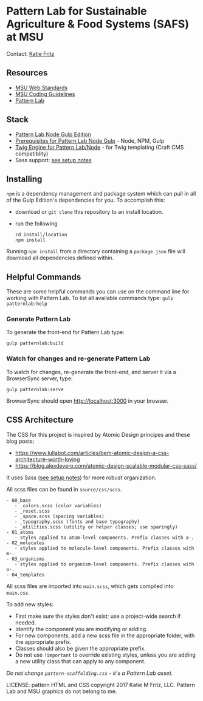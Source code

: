 # Pattern Lab for Sustainable Agriculture & Food Systems (SAFS) at MSU

Contact: [Katie Fritz](http://katiemfritz.com)

## Resources
- [MSU Web Standards](http://cabs.msu.edu/web/msu-web-standards.html#sResources)
- [MSU Coding Guidelines](http://cabs.msu.edu/web/msu-web-standards.html#s8)
- [Pattern Lab](https://patternlab.io)

## Stack

- [Pattern Lab Node Gulp Edition](https://github.com/pattern-lab/edition-node-gulp)
- [Prerequisites for Pattern Lab Node Gulp](https://github.com/pattern-lab/edition-node-gulp#prerequisites) - Node, NPM, Gulp
- [Twig Engine for Pattern Lab/Node](https://github.com/pattern-lab/patternengine-node-twig) - for Twig templating (Craft CMS compatiblity)
- Sass support: [see setup notes](https://gist.github.com/KatieMFritz/38dda99e71bb7cef7afa2ff57f63f2f4)


## Installing

`npm` is a dependency management and package system which can pull in all of the Gulp Edition's dependencies for you. To accomplish this:

* download or `git clone` this repository to an install location.

* run the following

    ```
    cd install/location
    npm install
    ```

Running `npm install` from a directory containing a `package.json` file will download all dependencies defined within.


## Helpful Commands

These are some helpful commands you can use on the command line for working with Pattern Lab. To list all available commands type: `gulp patternlab:help`

### Generate Pattern Lab

To generate the front-end for Pattern Lab type:

    gulp patternlab:build

### Watch for changes and re-generate Pattern Lab

To watch for changes, re-generate the front-end, and server it via a BrowserSync server,  type:

    gulp patternlab:serve

BrowserSync should open [http://localhost:3000](http://localhost:3000) in your browser.

## CSS Architecture

The CSS for this project is inspired by Atomic Design principes and these blog posts:
 - https://www.lullabot.com/articles/bem-atomic-design-a-css-architecture-worth-loving
 - https://blog.alexdevero.com/atomic-design-scalable-modular-css-sass/

 It uses Sass ([see setup notes](https://gist.github.com/KatieMFritz/38dda99e71bb7cef7afa2ff57f63f2f4)) for more robust organization.

 All scss files can be found in `source/css/scss`.
 ```
 - 00_base
    - _colors.scss (color variables)
    - _reset.scss
    - _space.scss (spacing variables)
    - _typography.scss (fonts and base typography)
    - _utilities.scss (utility or helper classes; use sparingly)
 - 01_atoms
    - styles applied to atom-level components. Prefix classes with a-.
 - 02_molecules
    - styles applied to molecule-level components. Prefix classes with m-.
 - 03_organisms
    - styles applied to organism-level components. Prefix classes with o-.
 - 04_templates
```
All scss files are imported into `main.scss`, which gets compiled into `main.css`.

To add new styles:
- First make sure the styles don't exist; use a project-wide search if needed.
- Identify the component you are modifying or adding.
- For new components, add a new scss file in the appropriate folder, with the appropriate prefix.
- Classes should also be given the appropriate prefix.
- Do not use `!important` to override existing styles, unless you are adding a new utility class that can apply to any component.

 _Do not change `pattern-scaffolding.css` - it's a Pattern Lab asset._

LICENSE: pattern HTML and CSS copyright 2017 Katie M Fritz, LLC. Pattern Lab and MSU graphics do not belong to me.
